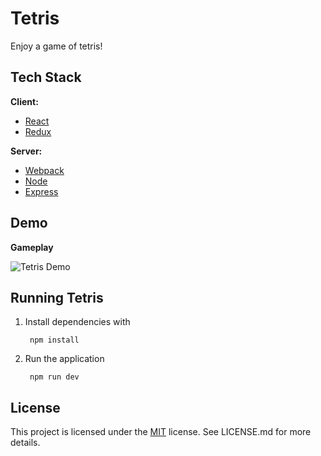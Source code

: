 # Tetris
Enjoy a game of tetris!

## Tech Stack

**Client:**
* [React](https://reactjs.org/)
* [Redux](https://redux.js.org)

**Server:** 
* [Webpack](https://webpack.js.org/)
* [Node](https://nodejs.org/en/)
* [Express](https://expressjs.com/)

## Demo


**Gameplay**

![Tetris Demo](./client/constants/images/tetrisgif.gif "Tetris Demo")



## Running Tetris

1. Install dependencies with 
             
        npm install
                

2. Run the application

        npm run dev

## License

This project is licensed under the [MIT](https://choosealicense.com/licenses/mit/) license. See LICENSE.md for more details.
